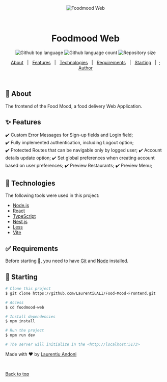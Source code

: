 <div align="center" id="top"> 
  <img src="./.github/app.gif" alt="Foodmood Web" />

  &#xa0;

  <!-- <a href="https://foodmoodweb.netlify.app">Demo</a> -->
</div>

<h1 align="center">Foodmood Web</h1>

<p align="center">
  <img alt="Github top language" src="https://img.shields.io/github/languages/top/LaurentiuALI/Food-Mood-Frontend?color=56BEB8">

  <img alt="Github language count" src="https://img.shields.io/github/languages/count/LaurentiuALI/Food-Mood-Frontend?color=56BEB8">

  <img alt="Repository size" src="https://img.shields.io/github/repo-size/LaurentiuALI/Food-Mood-Frontend?color=56BEB8">


</p>

<!-- Status -->

<!-- <h4 align="center"> 
	🚧  Foodmood Web 🚀 Under construction...  🚧
</h4> 

<hr> -->

<p align="center">
  <a href="#dart-about">About</a> &#xa0; | &#xa0; 
  <a href="#sparkles-features">Features</a> &#xa0; | &#xa0;
  <a href="#rocket-technologies">Technologies</a> &#xa0; | &#xa0;
  <a href="#white_check_mark-requirements">Requirements</a> &#xa0; | &#xa0;
  <a href="#checkered_flag-starting">Starting</a> &#xa0; | &#xa0;;
  <a href="https://github.com/LaurentiuALI" target="_blank">Author</a>
</p>

<br>

## :dart: About ##

The frontend of the Food Mood, a food delivery Web Application.

## :sparkles: Features ##

:heavy_check_mark: Custom Error Messages for Sign-up fields and Login field;\
:heavy_check_mark: Fully implemented authentication, including Logout option;\
:heavy_check_mark: Protected Routes that can be navigable only by logged user;
:heavy_check_mark: Account details update option;
:heavy_check_mark: Set global preferences when creating account based on user preferences;
:heavy_check_mark: Preview Restaurants;
:heavy_check_mark: Preview Menu;
## :rocket: Technologies ##

The following tools were used in this project:

- [Node.js](https://nodejs.org/en/)
- [React](https://pt-br.reactjs.org/)
- [TypeScript](https://www.typescriptlang.org/)
- [Nest.js](https://nestjs.com/)
- [Less](https://lesscss.org/)
- [Vite](https://vitejs.dev/)
## :white_check_mark: Requirements ##

Before starting :checkered_flag:, you need to have [Git](https://git-scm.com) and [Node](https://nodejs.org/en/) installed.

## :checkered_flag: Starting ##

```bash
# Clone this project
$ git clone https://github.com/LaurentiuALI/Food-Mood-Frontend.git

# Access
$ cd foodmood-web

# Install dependencies
$ npm install

# Run the project
$ npm run dev

# The server will initialize in the <http://localhost:5173>
```

Made with :heart: by <a href="https://github.com/LaurentiuALI" target="_blank">Laurentiu Andoni</a>

&#xa0;

<a href="#top">Back to top</a>
